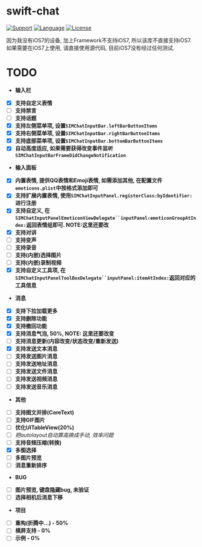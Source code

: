 # swift-chat

[![Support](https://img.shields.io/badge/support-iOS%208%2B%20-blue.svg?style=flat)](https://www.apple.com/nl/ios/)
[![Language](http://img.shields.io/badge/language-swift-brightgreen.svg?style=flat
		)](https://developer.apple.com/swift)
[![License](http://img.shields.io/badge/license-MIT-lightgrey.svg?style=flat
		)](http://mit-license.org)

因为我没有iOS7的设备, 加上Framework不支持iOS7, 所以该库不直接支持iOS7.
如果需要在iOS7上使用, 请直接使用源代码, 目前iOS7没有经过任何测试.

# TODO

* **输入栏**
* [X] **支持自定义表情**
* [ ] **支持禁言**
* [ ] **支持话题**
* [X] **支持左侧菜单项, 设置`SIMChatInputBar.leftBarButtonItems`**
* [X] **支持右侧菜单项, 设置`SIMChatInputBar.rightBarButtonItems`**
* [X] **支持底部菜单项, 设置`SIMChatInputBar.bottomBarButtonItems`**
* [X] **自动高度适应, 如果需要获得改变事件监听`SIMChatInputBarFrameDidChangeNotification`**
* **输入面板**
* [X] **内置表情, 提供QQ表情和Emoji表情, 如需添加其他, 在配置文件`emoticons.plist`中按格式添加即可**
* [X] **支持扩展内置表情, 使用`SIMChatInputPanel.registerClass:byIdentifier:`进行注册**
* [X] **支持自定义, 在`SIMChatInputPanelEmoticonViewDelegate``inputPanel:emoticonGroupAtIndex:`返回表情组即可. NOTE:这里还要改**
* [X] **支持对讲**
* [ ] **支持变声**
* [ ] **支持录音**
* [ ] **支持(内嵌)选择图片**
* [ ] **支持(内嵌)录制视频**
* [X] **支持自定义工具项, 在`SIMChatInputPanelToolBoxDelegate``inputPanel:itemAtIndex:`返回对应的工具信息**
* **消息**
* [X] **支持下拉加载更多**
* [X] **支持删除功能**
* [X] **支持撤回功能**
* [X] **支持消息气泡, 50%, NOTE: 这里还要改变**
* [ ] **支持消息更新(内容改变/状态改变/重新发送)**
* [X] **支持发送文本消息**
* [ ] **支持发送图片消息**
* [ ] **支持发送地址消息**
* [ ] **支持发送文件消息**
* [ ] **支持发送视频消息**
* [ ] **支持发送音乐消息**
* **其他**
* [ ] **支持图文并排(CoreText)**
* [ ] **支持GIF图片**
* [ ] **优化UITableView(20%)**
* [ ] **把autolayout自动算高换成手动*, 效率问题*
* [ ] **支持音频压缩(转换)**
* [X] **多图选择**
* [ ] **多图片预览**
* [ ] **消息重新排序**
* **BUG**
* [ ] **图片预览, 键盘隐藏bug, 未验证**
* [ ] **选择相机后消息下移**
* **项目**
* [ ] **重构(折腾中...) - 50%**
* [ ] **横屏支持 - 0%**
* [ ] **示例 - 0%**
